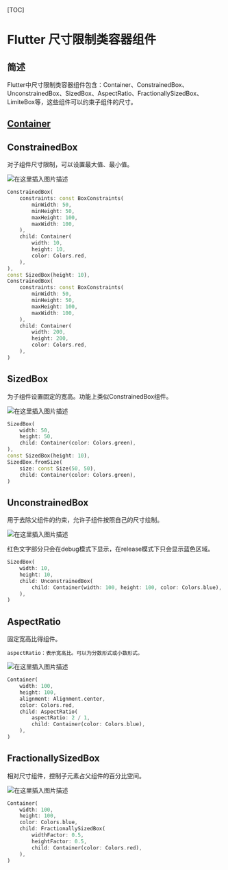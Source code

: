 [TOC]

# Flutter 尺寸限制类容器组件

## 简述

Flutter中尺寸限制类容器组件包含：Container、ConstrainedBox、UnconstrainedBox、SizedBox、AspectRatio、FractionallySizedBox、LimiteBox等，这些组件可以约束子组件的尺寸。



## [Container](https://blog.csdn.net/qq_14876133/article/details/125204915)



## ConstrainedBox

对子组件尺寸限制，可以设置最大值、最小值。

![在这里插入图片描述](https://img-blog.csdnimg.cn/b865e3ae478b429c96bef78749655829.png)

```dart
ConstrainedBox(
    constraints: const BoxConstraints(
        minWidth: 50,
        minHeight: 50,
        maxHeight: 100,
        maxWidth: 100,
    ),
    child: Container(
        width: 10,
        height: 10,
        color: Colors.red,
    ),
),
const SizedBox(height: 10),
ConstrainedBox(
    constraints: const BoxConstraints(
        minWidth: 50,
        minHeight: 50,
        maxHeight: 100,
        maxWidth: 100,
    ),
    child: Container(
        width: 200,
        height: 200,
        color: Colors.red,
    ),
)
```



## SizedBox

为子组件设置固定的宽高。功能上类似ConstrainedBox组件。

![在这里插入图片描述](https://img-blog.csdnimg.cn/ee8fa7ff50f54a38a1ae7b23d99ed64d.png)

```dart
SizedBox(
    width: 50,
    height: 50,
    child: Container(color: Colors.green),
),
const SizedBox(height: 10),
SizedBox.fromSize(
    size: const Size(50, 50),
    child: Container(color: Colors.green),
)
```




## UnconstrainedBox

用于去除父组件的约束，允许子组件按照自己的尺寸绘制。

![在这里插入图片描述](https://img-blog.csdnimg.cn/9e14000da1b248f6acb8f7e007a5df9c.png)

红色文字部分只会在debug模式下显示，在release模式下只会显示蓝色区域。

```dart
SizedBox(
    width: 10,
    height: 10,
    child: UnconstrainedBox(
        child: Container(width: 100, height: 100, color: Colors.blue),
    ),
)
```



## AspectRatio

固定宽高比得组件。

```
aspectRatio：表示宽高比。可以为分数形式或小数形式。
```



![在这里插入图片描述](https://img-blog.csdnimg.cn/9e98d4bdebcf4c24a19ccc1862cf587e.png)

```dart
Container(
    width: 100,
    height: 100,
    alignment: Alignment.center,
    color: Colors.red,
    child: AspectRatio(
        aspectRatio: 2 / 1,
        child: Container(color: Colors.blue),
    ),
)
```



## FractionallySizedBox

相对尺寸组件，控制子元素占父组件的百分比空间。

![在这里插入图片描述](https://img-blog.csdnimg.cn/c73b0c246e984e6fa67489c0d32ded06.png)

```dart
Container(
    width: 100,
    height: 100,
    color: Colors.blue,
    child: FractionallySizedBox(
        widthFactor: 0.5,
        heightFactor: 0.5,
        child: Container(color: Colors.red),
    ),
)
```



